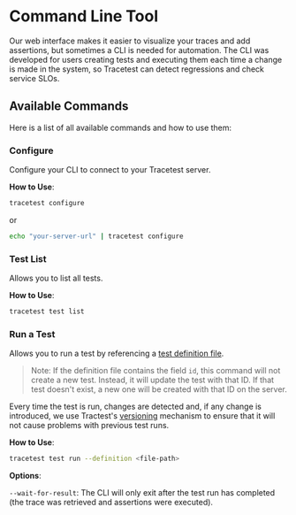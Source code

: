 # Command Line Tool

Our web interface makes it easier to visualize your traces and add assertions, but sometimes a CLI is needed for automation. The CLI was developed for users creating tests and executing them each time a change is made in the system, so Tracetest can detect regressions and check service SLOs.


## **Available Commands**


Here is a list of all available commands and how to use them:

### **Configure**
Configure your CLI to connect to your Tracetest server.


**How to Use**: 


```sh
tracetest configure
```

or 
```sh
echo "your-server-url" | tracetest configure
```

### **Test List**


Allows you to list all tests.


**How to Use**:


```sh
tracetest test list
```

### **Run a Test**

Allows you to run a test by referencing a [test definition file](/docs/test-definition-file.md).

> Note: If the definition file contains the field `id`, this command will not create a new test. Instead, it will update the test with that ID. If that test doesn't exist, a new one will be created with that ID on the server.


Every time the test is run, changes are detected and, if any change is introduced, we use Tractest's [versioning](/docs/versioning.md) mechanism to ensure that it will not cause problems with previous test runs.

**How to Use**:


```sh
tracetest test run --definition <file-path>
```

**Options**:

`--wait-for-result`: The CLI will only exit after the test run has completed (the trace was retrieved and assertions were executed).